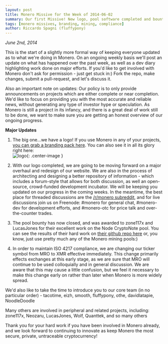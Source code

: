 ```yaml
---
layout: post
title: Monero Missive for the Week of 2014-06-02
summary: Our first Missive! New logo, pool software completed and bounty awarded, ticker symbol changed to XMR
tags: [monero missives, branding, mining, compliance]
author: Riccardo Spagni (fluffypony)
---
```


*June 2nd, 2014*

This is the start of a slightly more formal way of keeping everyone updated as to what we're doing in Monero. On an ongoing weekly basis we'll post an update on what has happened over the past week, as well as a dev diary highlighting work done on major efforts. If you'd like to get involved with Monero don't ask for permission - just get stuck in:) Fork the repo, make changes, submit a pull-request, and let's discuss it.

Also an important note on updates: Our policy is to only provide announcements on projects which are either complete or near completion. We'd like to focus on providing you with the most accurate and reliable news, without generating any type of investor hype or speculation. As Monero is still a project in its infancy, and there is a great deal of work still to be done, we want to make sure you are getting an honest overview of our ongoing progress.

**Major Updates**

1. The big one...we have a logo! If you use Monero in any of your projects, [you can grab a branding pack here](http://downloads.getmonero.org/resources/branding.zip). You can also see it in all its glory right here:  
![logo](http://downloads.getmonero.org/resources/logo-200.jpg){: .center-image }

2. With our logo completed, we are going to be moving forward on a major overhaul and redesign of our website. We are also in the process of architecting and designing a better repository of information - which includes a forum-style that allows for both discussion, as well an open-source, crowd-funded development incubator. We will be keeping you updated on our progress in the coming weeks. In the meantime, the best place for threaded discussions are the [/r/monero subreddit](http://www.reddit.com/r/monero), and for live discussions join us on Freenode: #monero for general chat, #monero-dev for development efforts, and #monero-otc for price talk and over-the-counter trades.

3. The pool bounty has now closed, and was awarded to zone117x and LucasJones for their excellent work on the Node CryptoNote pool. You can see the results of their hard work on [their github repo here](https://github.com/zone117x/node-cryptonote-pool) or, you know, just use pretty much any of the Monero mining pools:)

4. In order to maintain ISO 4217 compliance, we are changing our ticker symbol from MRO to XMR effective immediately. This change primarily effects exchanges at this early stage, as we are sure that MRO will continue to be used colloquially and in general discussion. We are aware that this may cause a little confusion, but we feel it necessary to make this change early on rather than later when Monero is more widely spread.

We'd also like to take the time to introduce you to our core team (in no particular order) - tacotime, eizh, smooth, fluffypony, othe, davidlatapie, NoodleDoodle

Many others are involved in peripheral and related projects, including: zone117x, Neozaru, LucasJones, Wolf, Quanttek, and so many others

Thank you for your hard work if you have been involved in Monero already, and we look forward to continuing to innovate as keep Monero the most secure, private, untraceable cryptocurrency!